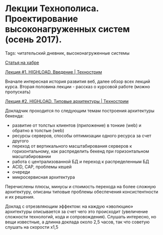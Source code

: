 # Лекции Технополиса. Проектирование высоконагруженных систем (осень 2017).
Tags: читательский дневник, высоконагруженные системы

[Статья на хабре](https://habrahabr.ru/company/odnoklassniki/blog/347798/)


[Лекция #1. HIGHLOAD. Введение | Технострим](https://www.youtube.com/watch?v=2LTuRDFAzqc)

Вначале интересная история развития веб, далее обзор всех лекций курса.
Вторая половина лекции - рассказ о курсовой работе (можно пропускать)


[Лекция #2. HIGHLOAD. Типовые архитектуры | Технострим](https://www.youtube.com/watch?v=m9S37qxbvN8)

Докладчик проходится по следующим темам построения архитектуры бекенда:
- развитие от толстых клиентов (приложение) в тонкие (web) и обратно в толстые (web)
- ресурсы серверов, способы оптимизации одного ресурса за счет другого
- переход от вертикального масштабирования серверов к горизонтальному, как распределить бекенд при горизонтальном масштабировании
- работа с централизованной БД и переход к распределенным БД
- ACID, CAP, проблемы кешей
- очереди
- микросервисная архитектура

Перечислены плюсы, минусы и стоимость перехода на более сложную архитектуру, описаны типовые проблемы обеспечения консистентности и их решения.

Доклад с отрезвляющим эффектом: на каждую «эволюцию» архитектуры описывается за счет чего это происходит (увеличение сложности технологий, кода и сопровождения). Слушать интересно, но вещи известные, а длинна доклада около 2,5 часов, так что советую слушать на скорости х1,5

